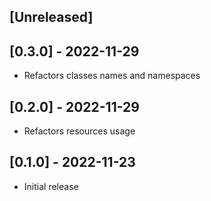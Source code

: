 ## [Unreleased]

## [0.3.0] - 2022-11-29

- Refactors classes names and namespaces

## [0.2.0] - 2022-11-29

- Refactors resources usage

## [0.1.0] - 2022-11-23

- Initial release
